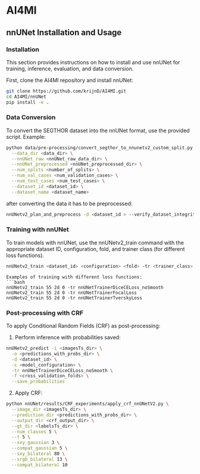 # AI4MI

## nnUNet Installation and Usage

### Installation
This section provides instructions on how to install and use nnUNet for training, inference, evaluation, and data conversion.

First, clone the AI4MI repository and install nnUNet:

```bash
git clone https://github.com/krijnD/AI4MI.git
cd AI4MI/nnUNet
pip install -e .
```
### Data Conversion
To convert the SEGTHOR dataset into the nnUNet format, use the provided  script. Example:
```bash
python data/pre-processing/convert_segthor_to_nnunetv2_custom_split.py \
  --data_dir <data_dir> \
  --nnUNet_raw <nnUNet_raw_data_dir> \
  --nnUNet_preprocessed <nnUNet_preprocessed_dir> \
  --num_splits <number_of_splits> \
  --num_val_cases <num_validation_cases> \
  --num_test_cases <num_test_cases> \
  --dataset_id <dataset_id> \
  --dataset_name <dataset_name>
```
after converting the data it has to be preprocessed:
```bash
nnUNetv2_plan_and_preprocess -d <dataset_id > --verify_dataset_integrity
```

### Training with nnUNet
To train models with nnUNet, use the nnUNetv2_train command with the appropriate dataset ID, configuration, fold, and trainer class (for different loss functions).

```bash
nnUNetv2_train <dataset_id> <configuration> <fold> -tr <trainer_class>
```

```
Examples of training with different loss functions:
```bash
nnUNetv2_train 55 2d 0 -tr nnUNetTrainerDiceCELoss_noSmooth
nnUNetv2_train 55 2d 0 -tr nnUNetTrainerFocalLoss
nnUNetv2_train 55 2d 0 -tr nnUNetTrainerTverskyLoss
```
### Post-processing with CRF

To apply Conditional Random Fields (CRF) as post-processing:
1. Perform inference with probabilities saved:
```bash
nnUNetv2_predict -i <imagesTs_dir> \
  -o <predictions_with_probs_dir> \
  -d <dataset_id> \
  -c <model_configuration> \
  -tr nnUNetTrainerDiceCELoss_noSmooth \
  -f <cross_validation_folds> \
  --save_probabilities
```
2. Apply CRF:
```bash
python nnUNet/results/CRF_experiments/apply_crf_nnUNetV2.py \
  --image_dir <imagesTs_dir> \
  --prediction_dir <predictions_with_probs_dir> \
  --output_dir <crf_output_dir> \
  --gt_dir <labelsTs_dir> \
  --num_classes 5 \
  --t 5 \
  --sxy_gaussian 3 \
  --compat_gaussian 5 \
  --sxy_bilateral 80 \
  --srgb_bilateral 13 \
  --compat_bilateral 10
```